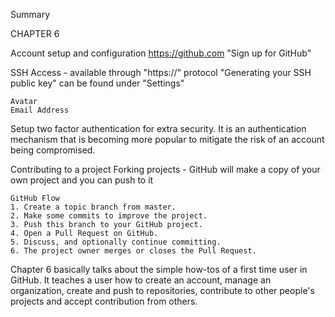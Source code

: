 Summary

CHAPTER 6

Account setup and configuration
	https://github.com
	"Sign up for GitHub"
	
SSH Access - available through "https://" protocol
	"Generating your SSH public key" can be found under "Settings"
	
	Avatar
	Email Address
	
Setup two factor authentication for extra security. It is an authentication mechanism that is becoming more popular 
to mitigate the risk of an account being compromised.

Contributing to a project
	Forking projects - GitHub will make a copy of your own project and you can push to it
	
	
	GitHub Flow
	1. Create a topic branch from master.
	2. Make some commits to improve the project.
	3. Push this branch to your GitHub project.
	4. Open a Pull Request on GitHub.
	5. Discuss, and optionally continue committing.
	6. The project owner merges or closes the Pull Request.

Chapter 6 basically talks about the simple how-tos of a first time user in GitHub. It teaches a user how 
to create an account, manage an organization, create and push to repositories, contribute to other people's 
projects and accept contribution from others.
